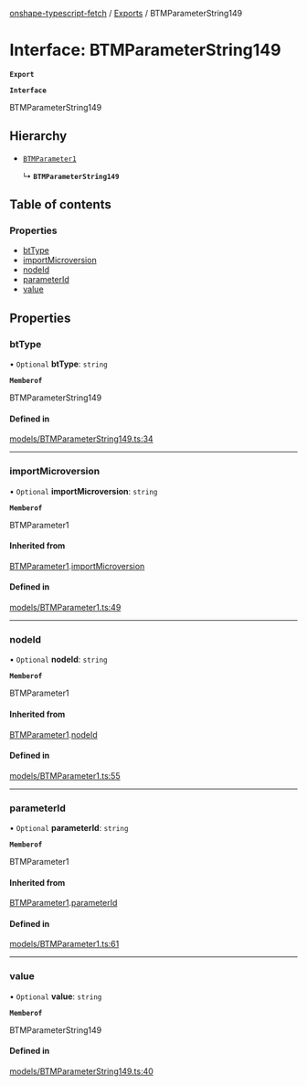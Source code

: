 [onshape-typescript-fetch](../README.md) / [Exports](../modules.md) / BTMParameterString149

# Interface: BTMParameterString149

**`Export`**

**`Interface`**

BTMParameterString149

## Hierarchy

- [`BTMParameter1`](BTMParameter1.md)

  ↳ **`BTMParameterString149`**

## Table of contents

### Properties

- [btType](BTMParameterString149.md#bttype)
- [importMicroversion](BTMParameterString149.md#importmicroversion)
- [nodeId](BTMParameterString149.md#nodeid)
- [parameterId](BTMParameterString149.md#parameterid)
- [value](BTMParameterString149.md#value)

## Properties

### btType

• `Optional` **btType**: `string`

**`Memberof`**

BTMParameterString149

#### Defined in

[models/BTMParameterString149.ts:34](https://github.com/toebes/onshape-typescript-fetch/blob/3e11ae1/models/BTMParameterString149.ts#L34)

___

### importMicroversion

• `Optional` **importMicroversion**: `string`

**`Memberof`**

BTMParameter1

#### Inherited from

[BTMParameter1](BTMParameter1.md).[importMicroversion](BTMParameter1.md#importmicroversion)

#### Defined in

[models/BTMParameter1.ts:49](https://github.com/toebes/onshape-typescript-fetch/blob/3e11ae1/models/BTMParameter1.ts#L49)

___

### nodeId

• `Optional` **nodeId**: `string`

**`Memberof`**

BTMParameter1

#### Inherited from

[BTMParameter1](BTMParameter1.md).[nodeId](BTMParameter1.md#nodeid)

#### Defined in

[models/BTMParameter1.ts:55](https://github.com/toebes/onshape-typescript-fetch/blob/3e11ae1/models/BTMParameter1.ts#L55)

___

### parameterId

• `Optional` **parameterId**: `string`

**`Memberof`**

BTMParameter1

#### Inherited from

[BTMParameter1](BTMParameter1.md).[parameterId](BTMParameter1.md#parameterid)

#### Defined in

[models/BTMParameter1.ts:61](https://github.com/toebes/onshape-typescript-fetch/blob/3e11ae1/models/BTMParameter1.ts#L61)

___

### value

• `Optional` **value**: `string`

**`Memberof`**

BTMParameterString149

#### Defined in

[models/BTMParameterString149.ts:40](https://github.com/toebes/onshape-typescript-fetch/blob/3e11ae1/models/BTMParameterString149.ts#L40)
